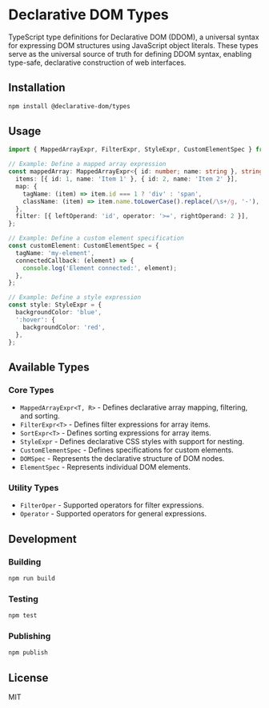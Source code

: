 # Declarative DOM Types

TypeScript type definitions for Declarative DOM (DDOM), a universal syntax for expressing DOM structures using JavaScript object literals. These types serve as the universal source of truth for defining DDOM syntax, enabling type-safe, declarative construction of web interfaces.

## Installation

```bash
npm install @declarative-dom/types
```

## Usage

```typescript
import { MappedArrayExpr, FilterExpr, StyleExpr, CustomElementSpec } from '@declarative-dom/types';

// Example: Define a mapped array expression
const mappedArray: MappedArrayExpr<{ id: number; name: string }, string> = {
  items: [{ id: 1, name: 'Item 1' }, { id: 2, name: 'Item 2' }],
  map: {
    tagName: (item) => item.id === 1 ? 'div' : 'span',
    className: (item) => item.name.toLowerCase().replace(/\s+/g, '-'),
  },
  filter: [{ leftOperand: 'id', operator: '>=', rightOperand: 2 }],
};

// Example: Define a custom element specification
const customElement: CustomElementSpec = {
  tagName: 'my-element',
  connectedCallback: (element) => {
    console.log('Element connected:', element);
  },
};

// Example: Define a style expression
const style: StyleExpr = {
  backgroundColor: 'blue',
  ':hover': {
    backgroundColor: 'red',
  },
};
```

## Available Types

### Core Types

- `MappedArrayExpr<T, R>` - Defines declarative array mapping, filtering, and sorting.
- `FilterExpr<T>` - Defines filter expressions for array items.
- `SortExpr<T>` - Defines sorting expressions for array items.
- `StyleExpr` - Defines declarative CSS styles with support for nesting.
- `CustomElementSpec` - Defines specifications for custom elements.
- `DOMSpec` - Represents the declarative structure of DOM nodes.
- `ElementSpec` - Represents individual DOM elements.

### Utility Types

- `FilterOper` - Supported operators for filter expressions.
- `Operator` - Supported operators for general expressions.

## Development

### Building

```bash
npm run build
```

### Testing

```bash
npm test
```

### Publishing

```bash
npm publish
```

## License

MIT
